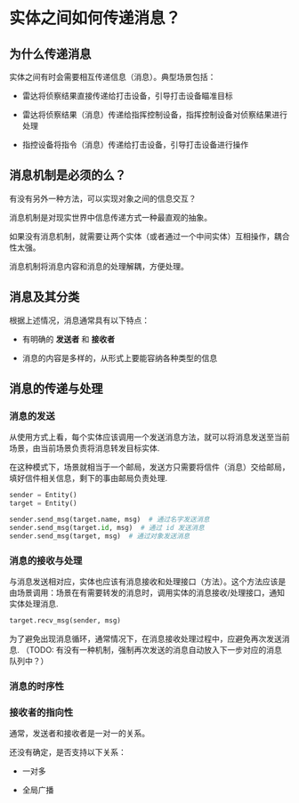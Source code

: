 # 实体之间如何传递消息？

## 为什么传递消息

实体之间有时会需要相互传递信息（消息）。典型场景包括：

* 雷达将侦察结果直接传递给打击设备，引导打击设备瞄准目标

* 雷达将侦察结果（消息）传递给指挥控制设备，指挥控制设备对侦察结果进行处理

* 指控设备将指令（消息）传递给打击设备，引导打击设备进行操作


## 消息机制是必须的么？

有没有另外一种方法，可以实现对象之间的信息交互？

消息机制是对现实世界中信息传递方式一种最直观的抽象。

如果没有消息机制，就需要让两个实体（或者通过一个中间实体）互相操作，耦合性太强。

消息机制将消息内容和消息的处理解耦，方便处理。


## 消息及其分类

根据上述情况，消息通常具有以下特点：

* 有明确的 **发送者** 和 **接收者**

* 消息的内容是多样的，从形式上要能容纳各种类型的信息


## 消息的传递与处理

### 消息的发送

从使用方式上看，每个实体应该调用一个发送消息方法，就可以将消息发送至当前场景，由当前场景负责将消息转发目标实体.

在这种模式下，场景就相当于一个邮局，发送方只需要将信件（消息）交给邮局，填好信件相关信息，剩下的事由邮局负责处理.

``` python
sender = Entity()
target = Entity()

sender.send_msg(target.name, msg)  # 通过名字发送消息
sender.send_msg(target.id, msg)  # 通过 id 发送消息
sender.send_msg(target, msg)  # 通过对象发送消息
```

### 消息的接收与处理

与消息发送相对应，实体也应该有消息接收和处理接口（方法）。这个方法应该是由场景调用：场景在有需要转发的消息时，调用实体的消息接收/处理接口，通知实体处理消息.

```python
target.recv_msg(sender, msg)
```

为了避免出现消息循环，通常情况下，在消息接收处理过程中，应避免再次发送消息. （TODO: 有没有一种机制，强制再次发送的消息自动放入下一步对应的消息队列中？）


### 消息的时序性



### 接收者的指向性

通常，发送者和接收者是一对一的关系。

还没有确定，是否支持以下关系：

* 一对多

* 全局广播


